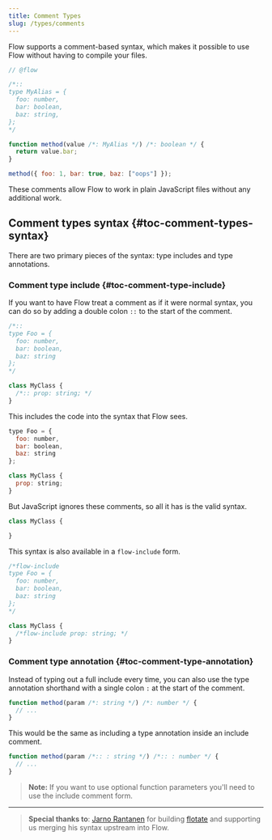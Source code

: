 ```yaml
---
title: Comment Types
slug: /types/comments
---
```


Flow supports a comment-based syntax, which makes it possible to use Flow
without having to compile your files.

```js flow-check
// @flow

/*::
type MyAlias = {
  foo: number,
  bar: boolean,
  baz: string,
};
*/

function method(value /*: MyAlias */) /*: boolean */ {
  return value.bar;
}

method({ foo: 1, bar: true, baz: ["oops"] });
```

These comments allow Flow to work in plain JavaScript files without any
additional work.

## Comment types syntax {#toc-comment-types-syntax}

There are two primary pieces of the syntax: type includes and type annotations.

### Comment type include {#toc-comment-type-include}

If you want to have Flow treat a comment as if it were normal syntax, you can
do so by adding a double colon `::` to the start of the comment.

```js
/*::
type Foo = {
  foo: number,
  bar: boolean,
  baz: string
};
*/

class MyClass {
  /*:: prop: string; */
}
```

This includes the code into the syntax that Flow sees.

```js
type Foo = {
  foo: number,
  bar: boolean,
  baz: string
};

class MyClass {
  prop: string;
}
```

But JavaScript ignores these comments, so all it has is the valid syntax.

```js
class MyClass {

}
```

This syntax is also available in a `flow-include` form.

```js
/*flow-include
type Foo = {
  foo: number,
  bar: boolean,
  baz: string
};
*/

class MyClass {
  /*flow-include prop: string; */
}
```

### Comment type annotation {#toc-comment-type-annotation}

Instead of typing out a full include every time, you can also use the type
annotation shorthand with a single colon `:` at the start of the comment.

```js
function method(param /*: string */) /*: number */ {
  // ...
}
```

This would be the same as including a type annotation inside an include
comment.

```js
function method(param /*:: : string */) /*:: : number */ {
  // ...
}
```

> **Note:** If you want to use optional function parameters you'll need to use
> the include comment form.

---

> **Special thanks to**: [Jarno Rantanen](https://github.com/jareware) for
> building [flotate](https://github.com/jareware/flotate) and supporting us
> merging his syntax upstream into Flow.

